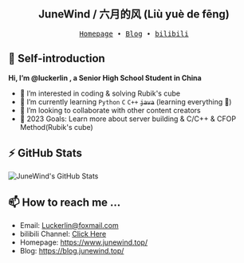 <h2 align="center"> JuneWind / 六月的风 (Liù yuè de fēng)  </h2>

<p align="center">
  <samp>
    <a href="https://www.junewind.top/">Homepage</a> ∙
    <a href="https://blog.junewind.top/">Blog</a> ∙
<!--     <a href="https://note.tonycrane.cc/">Note</a> ∙ -->
    <a href="https://space.bilibili.com/593931339">bilibili</a>
<!--     ∙  -->
<!--     <a href="https://t.me/TonyCraneSky">channel</a> ∙
    <a href="https://t.me/Tony_Crane">telegram</a> -->
  </samp>
</p>

## 👋 Self-introduction
<strong>Hi, I’m @luckerlin , a Senior High School Student in China</strong>
- 👀 I’m interested in coding & solving Rubik's cube
- 🌱 I’m currently learning `Python` `C` `C++`  <del>`java`</del> (learning everything 🤣)
- 💞️ I’m looking to collaborate with other content creators
- 🥅 2023 Goals: Learn more about server building & C/C++ & CFOP Method(Rubik's cube)


<!-- [![Anurag's GitHub stats](https://junewind-github-readme-stats.api.junewind.top/api?username=luckerlin)](https://github.com/anuraghazra/github-readme-stats) -->

## :zap: GitHub Stats

<img alt="JuneWind's GitHub Stats" src="https://junewind-github-readme-stats.api.junewind.top/api?username=luckerlin&show_icons=true&hide_border=false&title_color=ff652f&icon_color=FFE400&bg_color=09131B&text_color=ffffff&border_color=0c1a25" />

</br>

## 📫 How to reach me ...
- Email: Luckerlin@foxmail.com
- bilibili Channel: <a href="https://space.bilibili.com/593931339">Click Here</a>
- Homepage: https://www.junewind.top/
- Blog: https://blog.junewind.top/

<!---
luckerlin/luckerlin is a ✨ special ✨ repository because its `README.md` (this file) appears on your GitHub profile.
You can click the Preview link to take a look at your changes.
--->
